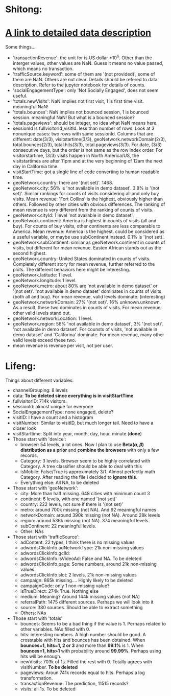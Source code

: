 # Shitong:
# [A link to detailed data description](https://support.google.com/analytics/answer/3437719?hl=en)

Some things...
* 'transactionRevenue': the unit for is US dollar $* 10^6$. Other than the interger values, other values are NaN. Guess it means no value passed, which means no transaction.
* 'trafficSource.keyword': some of them are '(not provided)', some of them are NaN. Others are not clear. Details should be refered to data description. Refer to the jupyter notebook for details of counts.
* 'socialEngagementType': only 'Not Socially Engaged', does not seem useful.
* 'totals.newVisits': NaN implies not first visit, 1 is first time visit. meaningful NaN!
* 'totals.bounces': NaN implies not bounced session, 1 is bounced session. meaningful NaN! But what is a bounced session?
* 'totals.pageviews': should be integer, no idea what NaN means here.
* sessionId is fullvisitorId_visitId. less than number of rows. Look at 3 nonunique cases: two rows with same sessionId. Columns that are different: date(3/3), visitstartime(3/3), geoNetwork.networkDomain(2/3), total.bounces(2/3), total.hits(3/3), total.pageviews(3/3). For date, (3/3) consecutive days, but the order is not same as the row index order. For visitorstartime, (3/3) visits happen in North America/US, the visitstartimes are after 11pm and at the very beginning of 12am the next day in California time.
* visitStartTime: got a single line of code converting to human readable time.
* geoNetwork.country: there are '(not set)'. 1468.
* geoNetwork.city: 56% is 'not available in demo dataset'. 3.8% is '(not set)'. Similar rankings for counts of visits considering all and only buy visits. Mean revenue: 'Fort Collins' is the highest, obviously higher than others. Followed by other cities with obvious differences. The ranking of mean revenue is very different from the ranking of counts of visits.
* geoNetwork.cityId: 1 level 'not available in demo dataset'. 
* geoNetwork.continent: America is highest in counts of visits (all and buy). For counts of buy visits, other continents are less comparable to America. Mean revenue: America is the highest. could be considered as a useful variable, or maybe use subContinent instead. 0.1% is '(not set)'.
* geoNetwork.subContinent: similar as geoNetwork.continent in counts of visits, but different for mean revenue. Easten African stands out as the second highest.
* geoNetwork.country: United States dominated in counts of visits. Completely different story for mean revenue, further referred to the plots. The different behaviors here might be interesting.
* geoNetwork.latitude: 1 level.
* geoNetwork.longitude: 1 level.
* geoNetwork.metro: about 80% are 'not available in demo dataset' or '(not set)'. 'not available in demo dataset' dominates in counts of visits (both all and buy). For mean revenue, valid levels dominate. (interesting)
* geoNetwork.networkDomain: 27% '(not set)'. 16% unknown.unknown. As a result, these two dominates in counts of visits. For mean revenue: other valid levels stand out.
* geoNetwork.networkLocation: 1 level.
* geoNetwork.region: 56% 'not available in demo dataset', 3% '(not set)'. 'not available in demo dataset'. For counsts of visits, 'not available in demo dataset' and 'Califorina' dominate. For mean revenue, many other valid levels exceed these two. 
* mean revenue is revenue per visit, not per user.



# Lifeng:

Things about different variables:
  * channelGrouping: 8 levels
  * data: **To be deleted since everything is in visitStartTime**
  * fullvisitorID: 714k visitors.
  * sessionId: almost unique for everyone
  * SocialEngagementType: none engaged, delete?
  * visitID: I have a count and a histogram
  * visitNumber: Similar to visitID, but much longer tail. Need to have a closer look
  * visitStarttime: Split into year, month, day, hour, minute (**done**)
  * Those start with 'device': 
      * browser: 54 levels, a lot ones. Now I plan to use **Beta($\alpha, \beta$) distribution as a prior** and **combine the browsers** with only a few records.
      * Category: 3 levels. Browser seem to be highly correlated with Category. A tree classifier should be able to deal with this
      * isMobile: False/True is approximately 3/1. Almost perfectly math Category. After reading the file I decided to **ignore this**.
      * Everything else: All NA, to be deleted
  * Those start with 'geoNetwork':
      * city: More than half missing. 648 cities with minimum count 3
      * continent: 6 levels, with one named '(not set)'
      * country: 222 levels, not sure if there is '(not set)'
      * metro: around 700k missing (not NA). And 92 meaningful names
      * networkDomain: around 390k missing (not NA). Around 28k levels
      * region: around 536k missing (not NA). 374 meaningful levels.
      * subContinent: 22 meaningful levels.
      * Other: NAs
  * Those start with 'trafficSource':
      * adContent: 22 types, I think there is no missing values
      * adwordsClickInfo.adNetworkType: 21k non-missing values
      * adwordsClickInfo.gclId:
      * adwordsClickInfo.isVideoAd: False and NA. To be deleted
      * adwordsClickInfo.page: Some numbers, around 21k non-missing values
      * adwordsClickInfo.slot: 2 levels, 21k non-missing values
      * campaign: 865k missing.... Highly likely to be deleted
      * campaignCode: only 1 non-missing value?
      * isTrueDirect: 274k True. Nothing else
      * medium: Meaning? Around 144k missing values (not NA)
      * referralPath: 1475 different sources. Perhaps we will look into it
      * source: 380 sources. Should be able to extract something
      * Others: NAs
  * Those start with 'totals'
      * bounces: Seems to be a bad thing if the value is 1. Perhaps related to other variables. NAs filled with 0.
      * hits: interesting numbers. A high number should be good. A crosstable with hits and bounces has been obtained. When **bounces=1, hits=1, 2 or 3** and more than **99.1%** is 1. When **bounces=1, hits>1** with probability around **99.99%**. Perhaps using hits will be enough.
      * newVisits: 703k of 1s. Filled the rest with 0. Totally agrees with visitNumber. **To be deleted**
      * pageviews: Aroun 741k records equal to hits. Perhaps a log transformation.
      * transactionRevenue: The prediction, 11515 records?
      * visits: all 1s. To be deleted
